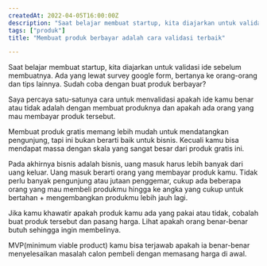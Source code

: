 ```yaml
---
createdAt: 2022-04-05T16:00:00Z
description: "Saat belajar membuat startup, kita diajarkan untuk validasi ide sebelum membuatnya. Ada yang lewat survey, bertanya ke orang-orang dan tips lainnya. Sudah coba dengan buat produk berbayar?"
tags: ["produk"]
title: "Membuat produk berbayar adalah cara validasi terbaik"

---
```

Saat belajar membuat startup, kita diajarkan untuk validasi ide sebelum membuatnya. Ada yang lewat survey google form, bertanya ke orang-orang dan tips lainnya. Sudah coba dengan buat produk berbayar?

Saya percaya satu-satunya cara untuk menvalidasi apakah ide kamu benar atau tidak adalah dengan membuat produknya dan apakah ada orang yang mau membayar produk tersebut.

Membuat produk gratis memang lebih mudah untuk mendatangkan pengunjung, tapi ini bukan berarti baik untuk bisnis. Kecuali kamu bisa mendapat massa dengan skala yang sangat besar dari produk gratis ini.

Pada akhirnya bisnis adalah bisnis, uang masuk harus lebih banyak dari uang keluar. Uang masuk berarti orang yang membayar produk kamu. Tidak perlu banyak pengunjung atau jutaan penggemar, cukup ada beberapa orang yang mau membeli produkmu hingga ke angka yang cukup untuk bertahan + mengembangkan produkmu lebih jauh lagi.

Jika kamu khawatir apakah produk kamu ada yang pakai atau tidak, cobalah buat produk tersebut dan pasang harga. Lihat apakah orang benar-benar butuh sehingga ingin membelinya.

MVP(minimum viable product) kamu bisa terjawab apakah ia benar-benar menyelesaikan masalah calon pembeli dengan memasang harga di awal.